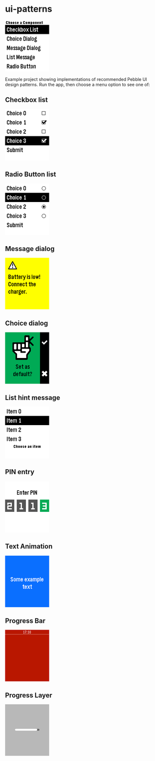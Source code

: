 # ui-patterns

![](screenshots/menu.png)

Example project showing implementations of recommended Pebble UI design
patterns. Run the app, then choose a menu option to see one of:

## Checkbox list

![](screenshots/checkbox-list.png)

## Radio Button list

![](screenshots/radio-button.png)

## Message dialog

![](screenshots/dialog-message.png)

## Choice dialog

![](screenshots/dialog-choice.png)

## List hint message

![](screenshots/list-message.png)

## PIN entry

![](screenshots/pin.png)

## Text Animation

![](screenshots/text-change-anim.gif)

## Progress Bar

![](screenshots/progress-bar.gif)

## Progress Layer

![](screenshots/progresslayer.gif)